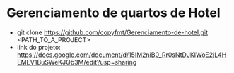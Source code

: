 # Gerenciamento de quartos de Hotel
- git clone https://github.com/copyfmt/Gerenciamento-de-hotel.git <PATH_TO_A_PROJECT>
- link do projeto: https://docs.google.com/document/d/15IM2niB0_Rr0sNtDJKIWoE2jL4HEMEV1BuSWeKJQb3M/edit?usp=sharing
